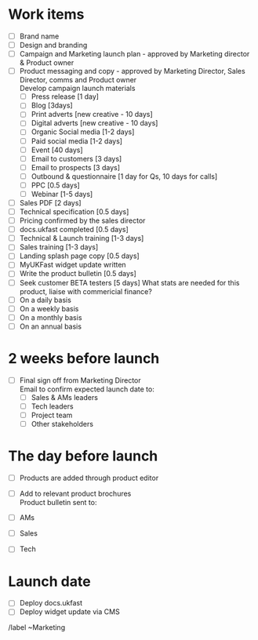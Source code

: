 # Work items
* [ ]  Brand name 
* [ ]  Design and branding
* [ ]  Campaign and Marketing launch plan - approved by Marketing director & Product owner
* [ ]  Product messaging and copy - approved by Marketing Director, Sales Director, comms and Product owner  
Develop campaign launch materials
    * [ ]  Press release [1 day] 
    * [ ]  Blog [3days]
    * [ ]  Print adverts [new creative - 10 days]
    * [ ]  Digital adverts [new creative - 10 days]
    * [ ]  Organic Social media [1-2 days]
    * [ ]  Paid social media [1-2 days]
    * [ ]  Event [40 days]
    * [ ]  Email to customers [3 days]
    * [ ]  Email to prospects [3 days]
    * [ ]  Outbound & questionnaire [1 day for Qs, 10 days for calls]
    * [ ]  PPC [0.5 days]
    * [ ]  Webinar [1-5 days]
* [ ]  Sales PDF [2 days]
* [ ]  Technical specification [0.5 days]
* [ ]  Pricing confirmed by the sales director 
* [ ]  docs.ukfast completed [0.5 days]
* [ ]  Technical & Launch training [1-3 days]
* [ ]  Sales training [1-3 days]
* [ ]  Landing splash page copy [0.5 days]
* [ ]  MyUKFast widget update written 
* [ ]  Write the product bulletin [0.5 days]
* [ ]  Seek customer BETA testers  [5 days]
What stats are needed for this product, liaise with commericial finance?
* [ ]  On a daily basis
* [ ]  On a weekly basis
* [ ]  On a monthly basis
* [ ]  On an annual basis

# 2 weeks before launch
* [ ]  Final sign off from Marketing Director  
Email to confirm expected launch date to:
    * [ ]  Sales & AMs leaders
    * [ ]  Tech leaders
    * [ ]  Project team
    * [ ]  Other stakeholders

# The day before launch
* [ ]  Products are added through product editor 
* [ ]  Add to relevant product brochures  
Product bulletin sent to:
  * [ ]  AMs
  * [ ]  Sales
  * [ ]  Tech


# Launch date
* [ ]  Deploy docs.ukfast
* [ ]  Deploy widget update via CMS

/label ~Marketing
